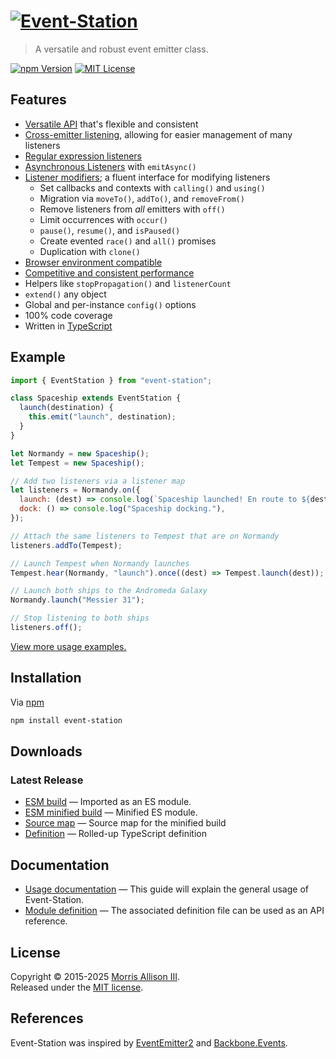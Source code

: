 # [![Event-Station][logo]][homepage]

[logo]: https://cldup.com/nNDX7LGO96.svg
[homepage]: https://github.com/morrisallison/event-station

> A versatile and robust event emitter class.

[![npm Version][badge-npm]][npm]
[![MIT License][badge-license]][license]

[badge-license]: https://img.shields.io/badge/license-MIT-blue.svg?style=flat-square
[badge-npm]: https://img.shields.io/npm/v/event-station.svg?style=flat-square
[license]: https://github.com/morrisallison/event-station/raw/main/LICENSE
[npm]: https://www.npmjs.com/package/event-station

## Features

- [Versatile API][] that's flexible and consistent
- [Cross-emitter listening][], allowing for easier management of many listeners
- [Regular expression listeners][]
- [Asynchronous Listeners][] with `emitAsync()`
- [Listener modifiers][]; a fluent interface for modifying listeners
  - Set callbacks and contexts with `calling()` and `using()`
  - Migration via `moveTo()`, `addTo()`, and `removeFrom()`
  - Remove listeners from _all_ emitters with `off()`
  - Limit occurrences with `occur()`
  - `pause()`, `resume()`, and `isPaused()`
  - Create evented `race()` and `all()` promises
  - Duplication with `clone()`
- [Browser environment compatible][]
- [Competitive and consistent performance][]
- Helpers like `stopPropagation()` and `listenerCount`
- `extend()` any object
- Global and per-instance `config()` options
- 100% code coverage
- Written in [TypeScript][]

[Versatile API]: https://github.com/morrisallison/event-station/blob/main/docs/Usage.md
[Cross-emitter listening]: https://github.com/morrisallison/event-station/blob/main/docs/Usage.md#cross-emitter-listening
[Regular expression listeners]: https://github.com/morrisallison/event-station/blob/main/docs/Usage.md#regular-expression-listeners
[Asynchronous Listeners]: https://github.com/morrisallison/event-station/blob/main/docs/Usage.md#asynchronous-listeners
[Listener modifiers]: https://github.com/morrisallison/event-station/blob/main/docs/Usage.md#listener-modifiers
[Browser environment compatible]: https://github.com/morrisallison/event-station/blob/main/docs/Usage.md#browser-usage
[Competitive and consistent performance]: https://github.com/morrisallison/event-station/blob/main/docs/Performance.md
[Rx]: https://www.npmjs.com/package/rx
[TypeScript]: https://github.com/Microsoft/TypeScript

## Example

```javascript
import { EventStation } from "event-station";

class Spaceship extends EventStation {
  launch(destination) {
    this.emit("launch", destination);
  }
}

let Normandy = new Spaceship();
let Tempest = new Spaceship();

// Add two listeners via a listener map
let listeners = Normandy.on({
  launch: (dest) => console.log(`Spaceship launched! En route to ${dest}.`),
  dock: () => console.log("Spaceship docking."),
});

// Attach the same listeners to Tempest that are on Normandy
listeners.addTo(Tempest);

// Launch Tempest when Normandy launches
Tempest.hear(Normandy, "launch").once((dest) => Tempest.launch(dest));

// Launch both ships to the Andromeda Galaxy
Normandy.launch("Messier 31");

// Stop listening to both ships
listeners.off();
```

[View more usage examples.](https://github.com/morrisallison/event-station/blob/main/docs/Examples.md)

## Installation

Via [npm](https://www.npmjs.com/)

```bash
npm install event-station
```

## Downloads

### Latest Release

- [ESM build][] — Imported as an ES module.
- [ESM minified build][] — Minified ES module.
- [Source map][] — Source map for the minified build
- [Definition][] — Rolled-up TypeScript definition

[Definition]: https://github.com/morrisallison/event-station/raw/main/dist/event-station.d.ts
[ESM Build]: https://github.com/morrisallison/event-station/raw/main/dist/event-station.js
[ESM Minified Build]: https://github.com/morrisallison/event-station/raw/main/dist/event-station.min.js
[Source Map]: https://github.com/morrisallison/event-station/raw/main/dist/event-station.min.js.map

## Documentation

- [Usage documentation][] — This guide will explain the general usage of Event-Station.
- [Module definition][] — The associated definition file can be used as an API reference.

[Usage documentation]: https://github.com/morrisallison/event-station/blob/main/docs/Usage.md
[Module definition]: https://github.com/morrisallison/event-station/blob/main/dist/event-station.d.ts

## License

Copyright &copy; 2015-2025 [Morris Allison III](http://morris.xyz).
<br>Released under the [MIT license][license].

## References

Event-Station was inspired by [EventEmitter2][] and [Backbone.Events][].

[Backbone.Events]: http://backbonejs.org/#Events
[EventEmitter2]: https://github.com/asyncly/EventEmitter2
